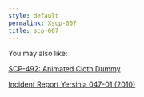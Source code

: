 ```yaml
---
style: default
permalink: Xscp-007
title: scp-007
---
```

You may also like:

[SCP-492: Animated Cloth Dummy](http://scp-wiki.net/scp-492)

[Incident Report Yersinia 047-01 (2010)](http://scp-wiki.net/incident-report-yersinia-047-01-2010)
